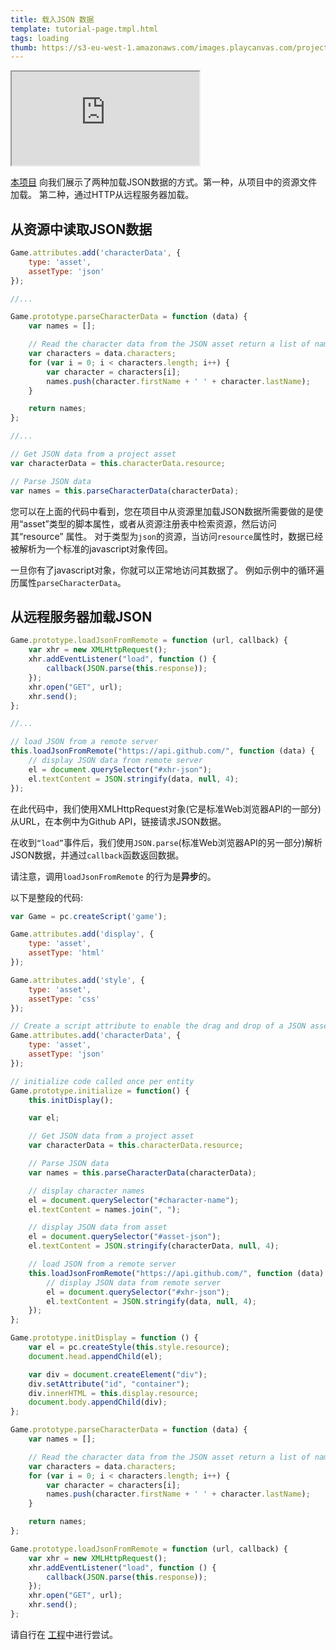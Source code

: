 ```yaml
---
title: 载入JSON 数据
template: tutorial-page.tmpl.html
tags: loading
thumb: https://s3-eu-west-1.amazonaws.com/images.playcanvas.com/projects/12/405827/G8YF23-image-75.jpg
---
```


<iframe src="https://playcanv.as/p/cHnXIXoN/" ></iframe>

[本项目][1] 向我们展示了两种加载JSON数据的方式。第一种，从项目中的资源文件加载。 第二种，通过HTTP从远程服务器加载。

## 从资源中读取JSON数据

```javascript
Game.attributes.add('characterData', {
    type: 'asset',
    assetType: 'json'
});

//...

Game.prototype.parseCharacterData = function (data) {
    var names = [];

    // Read the character data from the JSON asset return a list of names
    var characters = data.characters;
    for (var i = 0; i < characters.length; i++) {
        var character = characters[i];
        names.push(character.firstName + ' ' + character.lastName);
    }

    return names;
};

//...

// Get JSON data from a project asset
var characterData = this.characterData.resource;

// Parse JSON data
var names = this.parseCharacterData(characterData);
```

您可以在上面的代码中看到，您在项目中从资源里加载JSON数据所需要做的是使用“asset”类型的脚本属性，或者从资源注册表中检索资源，然后访问其“resource” 属性。 对于类型为`json`的资源，当访问`resource`属性时，数据已经被解析为一个标准的javascript对象传回。

一旦你有了javascript对象，你就可以正常地访问其数据了。 例如示例中的循环遍历属性`parseCharacterData`。

## 从远程服务器加载JSON

```javascript
Game.prototype.loadJsonFromRemote = function (url, callback) {
    var xhr = new XMLHttpRequest();
    xhr.addEventListener("load", function () {
        callback(JSON.parse(this.response));
    });
    xhr.open("GET", url);
    xhr.send();
};

//...

// load JSON from a remote server
this.loadJsonFromRemote("https://api.github.com/", function (data) {
    // display JSON data from remote server
    el = document.querySelector("#xhr-json");
    el.textContent = JSON.stringify(data, null, 4);
});
```

在此代码中，我们使用XMLHttpRequest对象(它是标准Web浏览器API的一部分)从URL，在本例中为Github API，链接请求JSON数据。

在收到`“load”`事件后，我们使用`JSON.parse`(标准Web浏览器API的另一部分)解析JSON数据，并通过`callback`函数返回数据。

请注意，调用`loadJsonFromRemote` 的行为是**异步**的。

以下是整段的代码:

```javascript
var Game = pc.createScript('game');

Game.attributes.add('display', {
    type: 'asset',
    assetType: 'html'
});

Game.attributes.add('style', {
    type: 'asset',
    assetType: 'css'
});

// Create a script attribute to enable the drag and drop of a JSON asset containing character data
Game.attributes.add('characterData', {
    type: 'asset',
    assetType: 'json'
});

// initialize code called once per entity
Game.prototype.initialize = function() {
    this.initDisplay();

    var el;

    // Get JSON data from a project asset
    var characterData = this.characterData.resource;

    // Parse JSON data
    var names = this.parseCharacterData(characterData);

    // display character names
    el = document.querySelector("#character-name");
    el.textContent = names.join(", ");

    // display JSON data from asset
    el = document.querySelector("#asset-json");
    el.textContent = JSON.stringify(characterData, null, 4);

    // load JSON from a remote server
    this.loadJsonFromRemote("https://api.github.com/", function (data) {
        // display JSON data from remote server
        el = document.querySelector("#xhr-json");
        el.textContent = JSON.stringify(data, null, 4);
    });
};

Game.prototype.initDisplay = function () {
    var el = pc.createStyle(this.style.resource);
    document.head.appendChild(el);

    var div = document.createElement("div");
    div.setAttribute("id", "container");
    div.innerHTML = this.display.resource;
    document.body.appendChild(div);
};

Game.prototype.parseCharacterData = function (data) {
    var names = [];

    // Read the character data from the JSON asset return a list of names
    var characters = data.characters;
    for (var i = 0; i < characters.length; i++) {
        var character = characters[i];
        names.push(character.firstName + ' ' + character.lastName);
    }

    return names;
};

Game.prototype.loadJsonFromRemote = function (url, callback) {
    var xhr = new XMLHttpRequest();
    xhr.addEventListener("load", function () {
        callback(JSON.parse(this.response));
    });
    xhr.open("GET", url);
    xhr.send();
};
```

请自行在 [工程][1]中进行尝试。

[1]: https://playcanvas.com/project/405827

